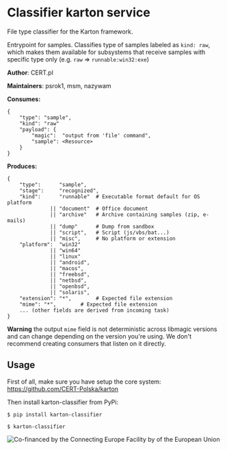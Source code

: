 # Classifier karton service

File type classifier for the Karton framework.

Entrypoint for samples. Classifies type of samples labeled as `kind: raw`,
which makes them available for subsystems that receive samples with specific
type only (e.g. `raw` => `runnable:win32:exe`)

**Author**: CERT.pl

**Maintainers**: psrok1, msm, nazywam

**Consumes:**
```
{
    "type": "sample",
    "kind": "raw"
    "payload": {
        "magic":  "output from 'file' command",
        "sample": <Resource>
    }
} 
```

**Produces:**
```
{
    "type":      "sample",
    "stage":     "recognized",
    "kind":      "runnable"  # Executable format default for OS platform
              || "document"  # Office document
              || "archive"   # Archive containing samples (zip, e-mails)
              || "dump"      # Dump from sandbox
              || "script",   # Script (js/vbs/bat...)
              || "misc",     # No platform or extension
    "platform":  "win32" 
              || "win64" 
              || "linux" 
              || "android",
              || "macos",
              || "freebsd",
              || "netbsd",
              || "openbsd",
              || "solaris",
    "extension": "*",        # Expected file extension
    "mime": "*",        # Expected file extension
    ... (other fields are derived from incoming task)
}
```

**Warning** the output `mime` field is not deterministic across libmagic versions and can change depending on the version you're using. We don't recommend creating consumers that listen on it directly.

## Usage

First of all, make sure you have setup the core system: https://github.com/CERT-Polska/karton

Then install karton-classifier from PyPi:

```shell
$ pip install karton-classifier

$ karton-classifier
```

![Co-financed by the Connecting Europe Facility by of the European Union](https://www.cert.pl/uploads/2019/02/en_horizontal_cef_logo-e1550495232540.png)

